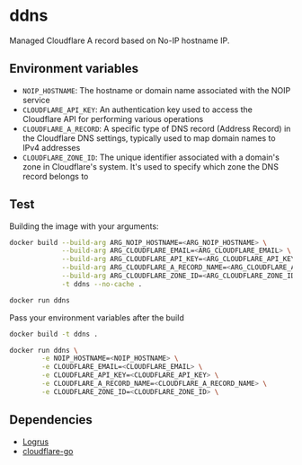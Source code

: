 # ddns

Managed Cloudflare A record based on No-IP hostname IP.

## Environment variables

- `NOIP_HOSTNAME`: The hostname or domain name associated with the NOIP service
- `CLOUDFLARE_API_KEY`: An authentication key used to access the Cloudflare API for performing various operations
- `CLOUDFLARE_A_RECORD`: A specific type of DNS record (Address Record) in the Cloudflare DNS settings, typically used to map domain names to IPv4 addresses
- `CLOUDFLARE_ZONE_ID`: The unique identifier associated with a domain's zone in Cloudflare's system. It's used to specify which zone the DNS record belongs to

## Test

Building the image with your arguments:

```bash
docker build --build-arg ARG_NOIP_HOSTNAME=<ARG_NOIP_HOSTNAME> \
             --build-arg ARG_CLOUDFLARE_EMAIL=<ARG_CLOUDFLARE_EMAIL> \
             --build-arg ARG_CLOUDFLARE_API_KEY=<ARG_CLOUDFLARE_API_KEY> \
             --build-arg ARG_CLOUDFLARE_A_RECORD_NAME=<ARG_CLOUDFLARE_A_RECORD_NAME> \
             --build-arg ARG_CLOUDFLARE_ZONE_ID=<ARG_CLOUDFLARE_ZONE_ID> \
             -t ddns --no-cache .
```

```bash
docker run ddns
```

Pass your environment variables after the build

```bash
docker build -t ddns .
```

```bash
docker run ddns \
        -e NOIP_HOSTNAME=<NOIP_HOSTNAME> \
        -e CLOUDFLARE_EMAIL=<CLOUDFLARE_EMAIL> \
        -e CLOUDFLARE_API_KEY=<CLOUDFLARE_API_KEY> \
        -e CLOUDFLARE_A_RECORD_NAME=<CLOUDFLARE_A_RECORD_NAME> \
        -e CLOUDFLARE_ZONE_ID=<CLOUDFLARE_ZONE_ID> \

```

## Dependencies

 - [Logrus](https://github.com/sirupsen/logrus)
 - [cloudflare-go](https://github.com/cloudflare/cloudflare-go)
